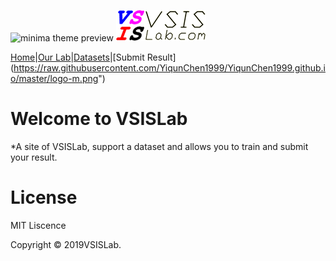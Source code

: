 ![[minima theme preview](https://raw.githubusercontent.com/YiqunChen1999/YiqunChen1999.github.io/master/logo-m.png)](http://www.vsislab.com)
<a href="http://www.vsislab.com">
<img src="https://raw.githubusercontent.com/YiqunChen1999/YiqunChen1999.github.io/master/logo-m.png" alt="VSISLab">
</a>

[Home](https://YiqunChen1999.github.io)|[Our Lab](http://www.vsislab.com/)|[Datasets](https://raw.githubusercontent.com/YiqunChen1999/YiqunChen1999.github.io/master/logo-m.png")|[Submit Result](https://raw.githubusercontent.com/YiqunChen1999/YiqunChen1999.github.io/master/logo-m.png")


# Welcome to VSISLab

*A site of VSISLab, support a dataset and allows you to train and submit your result.

# License
MIT Liscence

Copyright © 2019VSISLab. 
